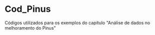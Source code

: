 # Cod_Pinus
Códigos utilizados para os exemplos do capítulo "Análise de dados no melhoramento do Pinus"
